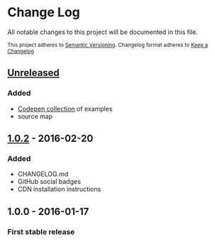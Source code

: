 # Change Log

All notable changes to this project will be documented in this file.

<sub>This project adheres to [Semantic Versioning](http://semver.org/).
Changelog format adheres to [Keep a Changelog](http://keepachangelog.com/)</sub>

## [Unreleased]
### Added
- [Codepen collection](http://codepen.io/collection/DojWVW/) of examples
- source map

## [1.0.2] - 2016-02-20
### Added
- CHANGELOG.md
- GitHub social badges
- CDN installation instructions

## **1.0.0** - 2016-01-17
### First stable release

[Unreleased]: https://github.com/fibo/flow-view/compare/v1.0.2...HEAD
[1.0.2]: https://github.com/fibo/flow-view/compare/v1.0.0...v1.0.2
